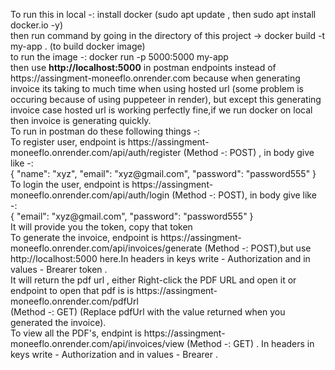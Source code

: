 <p> To run this in local -: install docker (sudo apt update , then sudo apt install docker.io -y) <br> then run command by going in the directory of this project -> docker build -t my-app . (to build docker image) <br> to run the image -: docker run -p 5000:5000 my-app <br> then use <b>http://localhost:5000</b> in postman endpoints instead of https://assingment-moneeflo.onrender.com because when generating invoice its taking to much time when using hosted url (some problem is occuring because of using puppeteer in render), but except this generating invoice case hosted url is working perfectly fine,if we run docker on local then invoice is generating quickly. <br> To run in postman do these following things -:  <br> To register user, endpoint is https://assingment-moneeflo.onrender.com/api/auth/register (Method -: POST) , in body give like -: <br> {
  "name": "xyz",
  "email": "xyz@gmail.com",
  "password": "password555"
} <br> To login the user, endpoint is https://assingment-moneeflo.onrender.com/api/auth/login (Method -: POST), in body give like -: <br> {
  "email": "xyz@gmail.com",
  "password": "password555"
} <br> It will provide you the token, copy that token <br> To generate the invoice, endpoint is https://assingment-moneeflo.onrender.com/api/invoices/generate (Method -: POST),but use http://localhost:5000 here.In headers in keys write - Authorization and in values - Brearer token . <br>  It will return the pdf url , either Right-click the PDF URL and open it or endpoint to open that pdf is is https://assingment-moneeflo.onrender.com/pdfUrl <br> (Method -: GET) (Replace pdfUrl with the value returned when you generated the invoice). <br> To view all the PDF's, endpint is https://assingment-moneeflo.onrender.com/api/invoices/view (Method -: GET) . In headers in keys write - Authorization and in values - Brearer <your-token> . <br>  </p>
